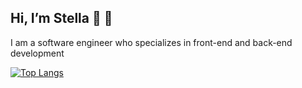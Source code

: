  ## Hi, I’m Stella :wave: :peach:
 
 I am a software engineer who specializes in front-end and back-end development
 
[![Top Langs](https://github-readme-stats.vercel.app/api/top-langs/?username=nakim97&layout=compact)](https://github.com/anuraghazra/github-readme-stats)



